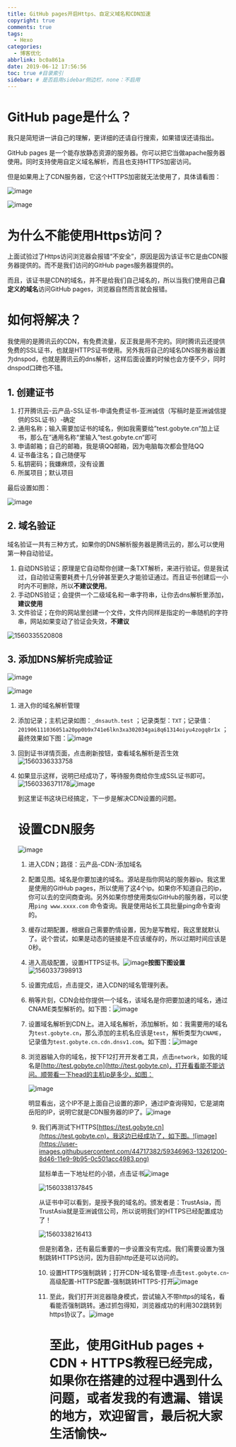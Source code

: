 ```yaml
---
title: GitHub pages开启Https、自定义域名和CDN加速
copyright: true
comments: true
tags:
  - Hexo
categories:
  - 博客优化
abbrlink: bc0a861a
date: 2019-06-12 17:56:56
toc: true #目录索引
sidebar: # 是否启用sidebar侧边栏，none：不启用
---
```


# GitHub page是什么？

我只是简短讲一讲自己的理解，更详细的还请自行搜索，如果错误还请指出。

GitHub pages 是一个能存放静态资源的服务器。你可以把它当做apache服务器使用。同时支持使用自定义域名解析，而且也支持HTTPS加密访问。

但是如果用上了CDN服务器，它这个HTTPS加密就无法使用了，具体请看图：

![image](https://user-images.githubusercontent.com/44717382/59343470-8c216b80-8d3e-11e9-83d6-12300bd9c79f.png)

![image](https://user-images.githubusercontent.com/44717382/59343384-541a2880-8d3e-11e9-9969-e09f8444750e.png)

# 为什么不能使用Https访问？

上面试验过了Https访问浏览器会报错“不安全”，原因是因为该证书它是由CDN服务器提供的。而不是我们访问的GitHub pages服务器提供的。

而且，该证书是CDN的域名，并不是给我们自己域名的，所以当我们使用自己**自定义的域名**访问GitHub pages，浏览器自然而言就会报错。

# 如何将解决？

我使用的是腾讯云的CDN，有免费流量，反正我是用不完的。同时腾讯云还提供免费的SSL证书，也就是HTTPS证书使用。另外我将自己的域名DNS服务器设置为dnspod，也就是腾讯云的dns解析，这样后面设置的时候也会方便不少，同时dnspod口碑也不错。

## 1. 创建证书

1. 打开腾讯云-云产品-SSL证书-申请免费证书-亚洲诚信（写稿时是亚洲诚信提供的SSL证书）-确定
2. 通用名称；输入需要加证书的域名，例如我需要给”test.gobyte.cn“加上证书，那么在”通用名称“里输入”test.gobyte.cn“即可
3. 申请邮箱；自己的邮箱，我是填QQ邮箱，因为电脑每次都会登陆QQ
4. 证书备注名；自己随便写
5. 私钥密码；我嫌麻烦，没有设置
6. 所属项目；默认项目

最后设置如图：

![image](https://user-images.githubusercontent.com/44717382/59344164-1a4a2180-8d40-11e9-87e6-33dc1ca6d4d0.png)





## 2. 域名验证

域名验证一共有三种方式，如果你的DNS解析服务器是腾讯云的，那么可以使用第一种自动验证。

1. 自动DNS验证；原理是它自动帮你创建一条TXT解析，来进行验证。但是我试过，自动验证需要耗费十几分钟甚至更久才能验证通过。而且证书创建后一小时内不可删除，所以**不建议使用**。
2. 手动DNS验证；会提供一个二级域名和一串字符串，让你去dns解析里添加，**建议使用**
3. 文件验证；在你的网站里创建一个文件，文件内同样是指定的一串随机的字符串，网站如果变动了验证会失效，**不建议**

![1560335520808](https://user-images.githubusercontent.com/44717382/59348147-fd661c00-8d48-11e9-958a-adf28b15431a.png)

## 3. 添加DNS解析完成验证

![image](https://user-images.githubusercontent.com/44717382/59344652-1ec30a00-8d41-11e9-8835-b16b9a8d90f5.png)

![image](https://user-images.githubusercontent.com/44717382/59344768-4c0fb800-8d41-11e9-86dd-da84f85ae2a1.png)

1. 进入你的域名解析管理

2. 添加记录；主机记录如图：`_dnsauth.test`    ；记录类型：`TXT`；记录值：`201906111036051a20pp0b9x741e6lkn3xa302034gai8q61314oiyu4zogq8r1x`    ；最终效果如下图：![image](https://user-images.githubusercontent.com/44717382/59345001-cf310e00-8d41-11e9-8289-be096b62f0eb.png)

3. 回到证书详情页面，点击刷新按钮，查看域名解析是否生效![1560336333758](https://user-images.githubusercontent.com/44717382/59348455-bc223c00-8d49-11e9-888f-3b2eca0012a3.png)

4. 如果显示这样，说明已经成功了，等待服务商给你生成SSL证书即可。![1560336371178](https://user-images.githubusercontent.com/44717382/59348471-c93f2b00-8d49-11e9-8ad7-98226f0a31e4.png)![image](https://user-images.githubusercontent.com/44717382/59345294-65653400-8d42-11e9-86d5-52f5f55b4151.png)

   到这里证书这块已经搞定，下一步是解决CDN设置的问题。

   # 设置CDN服务

   ![image](https://user-images.githubusercontent.com/44717382/59345655-2be0f880-8d43-11e9-9e05-8bd217a50602.png)

   1. 进入CDN；路径：云产品-CDN-添加域名

   2. 配置见图。域名是你要加速的域名。源站是指你网站的服务器ip。我这里是使用的GitHub pages，所以使用了这4个ip。如果你不知道自己的ip，你可以去的空间商查询。另外如果你想使用类似GitHub的服务器，可以使用`ping www.xxxx.com` 命令查询。我是使用站长工具批量ping命令查询的。

   3. 缓存过期配置，根据自己需要酌情设置，因为是写教程，我这里就默认了。说个尝试，如果是动态的链接是不应该缓存的，所以过期时间应该是0秒。

   4. 进入高级配置，设置HTTPS证书。![image](https://user-images.githubusercontent.com/44717382/59346342-a8280b80-8d44-11e9-8bcc-84314d569cd1.png)**按图下图设置**![1560337398913](https://user-images.githubusercontent.com/44717382/59348386-8b420700-8d49-11e9-9b60-bab9fc76c72c.png)

      

   5. 设置完成后，点击提交，进入CDN的域名管理列表。

   6. 稍等片刻，CDN会给你提供一个域名，该域名是你把要加速的域名，通过CNAME类型解析的。如下图：![image](https://user-images.githubusercontent.com/44717382/59346004-effa6300-8d43-11e9-8740-11c5dd9823dd.png)

   7. 设置域名解析到CDN上。进入域名解析，添加解析。如：我需要用的域名为`test.gobyte.cn`，那么添加的主机名应该是`test`，解析类型为`CNAME`，记录值为`test.gobyte.cn.cdn.dnsv1.com`。如下图：![image](https://user-images.githubusercontent.com/44717382/59346250-72832280-8d44-11e9-8b57-613cb980085a.png)

   8. 浏览器输入你的域名，按下F12打开开发者工具，点击`network`，如我的域名是[http://test.gobyte.cn](http://test.gobyte.cn)，打开看看能不能访问。顺带看一下head的主机ip是多少，如图：

      ![image](https://user-images.githubusercontent.com/44717382/59346675-677cc200-8d45-11e9-8868-3da449e72ec6.png)

      明显看出，这个IP不是上面自己设置的源IP，通过IP查询得知，它是湖南岳阳的IP，说明它就是CDN服务器的IP了。![image](https://user-images.githubusercontent.com/44717382/59346814-be829700-8d45-11e9-9d2d-7fde58d5ef6b.png)

      9. 我们再测试下HTTPS[https://test.gobyte.cn](https://test.gobyte.cn)，我这边已经成功了，如下图。![image](https://user-images.githubusercontent.com/44717382/59346963-13261200-8d46-11e9-9b95-0c501acc4983.png)

         鼠标单击一下地址栏的小锁，点击证书![image](https://user-images.githubusercontent.com/44717382/59347094-5ed8bb80-8d46-11e9-8ddd-4fcc948b5d5c.png)

         ![1560338137845](https://user-images.githubusercontent.com/44717382/59348409-9c8b1380-8d49-11e9-95c8-7c98cedecce3.png)

         从证书中可以看到，是授予我的域名的。颁发者是：TrustAsia，而TrustAsia就是亚洲诚信公司，所以说明我们的HTTPS已经配置成功了！

         ![1560338216413](https://user-images.githubusercontent.com/44717382/59348435-af054d00-8d49-11e9-8d05-56b372e91c96.png)

         但是别着急，还有最后重要的一步设置没有完成。我们需要设置为强制跳转HTTPS访问，因为目前http还是可以访问的。

         10. 设置HTTPS强制跳转；打开CDN-域名管理-点击`test.gobyte.cn`-高级配置-HTTPS配置-强制跳转HTTPS-打开![image](https://user-images.githubusercontent.com/44717382/59347442-369d8c80-8d47-11e9-8a2d-d05d72690f7c.png)

         11. 至此，我们打开浏览器隐身模式，尝试输入不带https的域名，看看能否强制跳转。通过抓包得知，浏览器成功的利用302跳转到https协议了。![image](https://user-images.githubusercontent.com/44717382/59347633-bd526980-8d47-11e9-8036-32db49c6fb41.png)

             # 至此，使用GitHub pages + CDN + HTTPS教程已经完成，如果你在搭建的过程中遇到什么问题，或者发我的有遗漏、错误的地方，欢迎留言，最后祝大家生活愉快~

             









